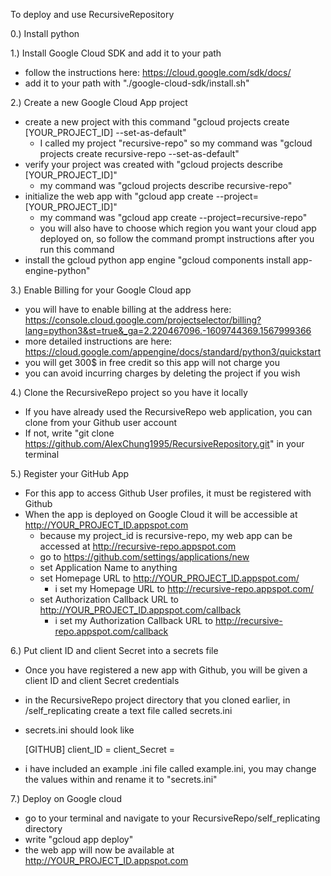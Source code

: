 To deploy and use RecursiveRepository

0.) Install python


1.) Install Google Cloud SDK and add it to your path

- follow the instructions here: https://cloud.google.com/sdk/docs/
- add it to your path with "./google-cloud-sdk/install.sh"


2.) Create a new Google Cloud App project

- create a new project with this command "gcloud projects create [YOUR_PROJECT_ID] --set-as-default"
    - I called my project "recursive-repo" so my command was "gcloud projects create recursive-repo --set-as-default"
- verify your project was created with "gcloud projects describe [YOUR_PROJECT_ID]"
    - my command was "gcloud projects describe recursive-repo"
- initialize the web app with "gcloud app create --project=[YOUR_PROJECT_ID]"
    - my command was "gcloud app create --project=recursive-repo"
    - you will also have to choose which region you want your cloud app deployed on, so follow the command prompt instructions after you run this command
- install the gcloud python app engine "gcloud components install app-engine-python"


3.) Enable Billing for your Google Cloud app

- you will have to enable billing at the address here: https://console.cloud.google.com/projectselector/billing?lang=python3&st=true&_ga=2.220467096.-1609744369.1567999366
- more detailed instructions are here: https://cloud.google.com/appengine/docs/standard/python3/quickstart
- you will get 300$ in free credit so this app will not charge you
- you can avoid incurring charges by deleting the project if you wish


4.) Clone the RecursiveRepo project so you have it locally

- If you have already used the RecursiveRepo web application, you can clone from your Github user account
- If not, write "git clone https://github.com/AlexChung1995/RecursiveRepository.git" in your terminal


5.) Register your GitHub App

- For this app to access Github User profiles, it must be registered with Github
- When the app is deployed on Google Cloud it will be accessible at http://YOUR_PROJECT_ID.appspot.com
    - because my project_id is recursive-repo, my web app can be accessed at http://recursive-repo.appspot.com  
    - go to https://github.com/settings/applications/new
    - set Application Name to anything
    - set Homepage URL to http://YOUR_PROJECT_ID.appspot.com/
        - i set my Homepage URL to http://recursive-repo.appspot.com/
    - set Authorization Callback URL to http://YOUR_PROJECT_ID.appspot.com/callback
        - i set my Authorization Callback URL to http://recursive-repo.appspot.com/callback


6.) Put client ID and client Secret into a secrets file

- Once you have registered a new app with Github, you will be given a client ID and client Secret credentials
- in the RecursiveRepo project directory that you cloned earlier, in /self_replicating create a text file called secrets.ini

- secrets.ini should look like


    [GITHUB]
    client_ID = <the client ID provided by GitHub> 
    client_Secret = <the client secret provided by GitHub>
    
- i have included an example .ini file called example.ini, you may change the values within and rename it to "secrets.ini"


7.) Deploy on Google cloud

- go to your terminal and navigate to your RecursiveRepo/self_replicating directory
- write "gcloud app deploy"
- the web app will now be available at http://YOUR_PROJECT_ID.appspot.com
